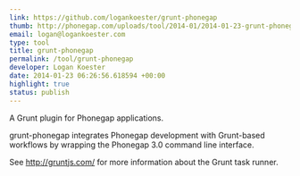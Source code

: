 ```yaml
--- 
link: https://github.com/logankoester/grunt-phonegap
thumb: http://phonegap.com/uploads/tool/2014-01/2014-01-23-grunt-phonegap.png
email: logan@logankoester.com
type: tool
title: grunt-phonegap
permalink: /tool/grunt-phonegap
developer: Logan Koester
date: 2014-01-23 06:26:56.618594 +00:00
highlight: true
status: publish
---
```


A Grunt plugin for Phonegap applications.

grunt-phonegap integrates Phonegap development with Grunt-based workflows by wrapping the Phonegap 3.0 command line interface.

See http://gruntjs.com/ for more information about the Grunt task runner.

